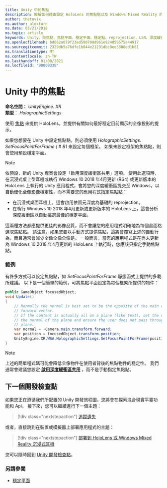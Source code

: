 ```yaml
---
title: Unity 中的焦點
description: 瞭解如何藉由設定 HoloLens 的焦點點以及 Windows Mixed Reality 的沉浸式耳機，以手動調整 Unity 中的全像影像穩定性。
author: thetuvix
ms.author: alexturn
ms.date: 03/21/2018
ms.topic: article
keywords: Unity、聚焦點、焦點平面、穩定平面、穩定點、reprojection、LSR、深度緩衝區、混合現實耳機、windows mixed reality 耳機、虛擬實境耳機
ms.openlocfilehash: bd662a079f23ed590708d961e924859675a44917
ms.sourcegitcommit: 2329db5a76dfe1b844e21291dbc8ee3888ed1b81
ms.translationtype: MT
ms.contentlocale: zh-TW
ms.lasthandoff: 01/08/2021
ms.locfileid: "98009338"
---
```

# <a name="focus-point-in-unity"></a>Unity 中的焦點

**命名空間：** *UnityEngine. XR*<br>
**類型**： *HolographicSettings*

使用 [焦點](../platform-capabilities-and-apis/hologram-stability.md#reprojection) 來提供 HoloLens，並提供有關如何最好穩定目前顯示的全像投影的提示。

如果您想要在 Unity 中設定焦點點，則必須使用 *HolographicSettings. SetFocusPointForFrame ( # B1* 來設定每個框架。 如果未設定框架的焦點點，則會使用預設穩定平面。

> [!NOTE]
> 依預設，新的 Unity 專案會設定「啟用深度緩衝區共用」選項。  使用此選項時，在沉浸式桌上型耳機或執行 Windows 10 2018 年4月更新 (RS4) 或更新版本的 HoloLens 上執行的 Unity 應用程式，會將您的深度緩衝區提交至 Windows，以自動優化全像影像穩定性，而不需要您的應用程式指定焦點點：
> * 在沉浸式桌面耳機上，這會啟用依圖元深度為基礎的 reprojection。
> * 在執行 Windows 10 2018 年4月更新或更新版本的 HoloLens 上，這會分析深度緩衝區以自動挑選最佳的穩定平面。
>
> 這兩種方法都應提供更佳的影像品質，而不會讓您的應用程式明確地為每個畫面格選取焦點點。  請注意，如果您要以手動方式提供焦點，這將會覆寫上述的自動行為，而且通常會減少全像全像全像是。  一般而言，當您的應用程式是在尚未更新為 Windows 10 2018 年4月更新的 HoloLens 上執行時，您應該只指定手動焦點點。

### <a name="example"></a>範例

有許多方式可以設定焦點點，如 *SetFocusPointForFrame* 靜態函式上提供的多載所建議。 以下是一個簡單的範例，可將焦點平面設定為每個框架所提供的物件：

```cs
public GameObject focusedObject;
void Update()
{
    // Normally the normal is best set to be the opposite of the main camera's
    // forward vector.
    // If the content is actually all on a plane (like text), set the normal to
    // the normal of the plane and ensure the user does not pass through the
    // plane.
    var normal = -Camera.main.transform.forward;     
    var position = focusedObject.transform.position;
    UnityEngine.XR.WSA.HolographicSettings.SetFocusPointForFrame(position, normal);
}
```

> [!NOTE]
> 上述的簡單程式碼可能會降低全像物件在使用者背後的焦點物件的穩定性。 我們通常會建議您設定 **[啟用深度緩衝區共用](camera-in-unity.md#sharing-your-depth-buffers-with-windows)** ，而不是手動指定焦點點。

## <a name="next-development-checkpoint"></a>下一個開發檢查點

如果您正在遵循我們所配置的 Unity 開發旅程圖，您將會在探索混合現實平臺功能和 Api。 接下來，您可以繼續進行下一個主題：

> [!div class="nextstepaction"]
> [追蹤遺失](tracking-loss-in-unity.md)

或者，直接跳到在裝置或模擬器上部署應用程式的主題：

> [!div class="nextstepaction"]
> [部署到 HoloLens 或 Windows Mixed Reality 沉浸式耳機](../platform-capabilities-and-apis/using-visual-studio.md)

您可以隨時回到 [Unity 開發檢查點](unity-development-overview.md#3-platform-capabilities-and-apis)。

### <a name="see-also"></a>另請參閱

* [穩定平面](../platform-capabilities-and-apis/hologram-stability.md#reprojection)
